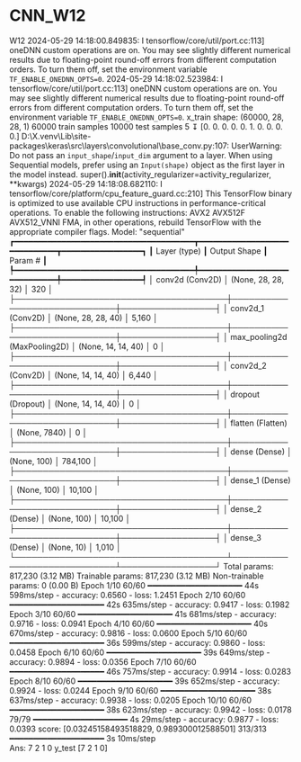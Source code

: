 # CNN_W12
W12
2024-05-29 14:18:00.849835: I tensorflow/core/util/port.cc:113] oneDNN custom operations are on. You may see slightly different numerical results due to floating-point round-off errors from different computation orders. To turn them off, set the environment variable `TF_ENABLE_ONEDNN_OPTS=0`.
2024-05-29 14:18:02.523984: I tensorflow/core/util/port.cc:113] oneDNN custom operations are on. You may see slightly different numerical results due to floating-point round-off errors from different computation orders. To turn them off, set the environment variable `TF_ENABLE_ONEDNN_OPTS=0`.
x_train shape: (60000, 28, 28, 1)
60000 train samples
10000 test samples
5
↧
[0. 0. 0. 0. 0. 1. 0. 0. 0. 0.]
D:\X\.venv\Lib\site-packages\keras\src\layers\convolutional\base_conv.py:107: UserWarning: Do not pass an `input_shape`/`input_dim` argument to a layer. When using Sequential models, prefer using an `Input(shape)` object as the first layer in the model instead.
  super().__init__(activity_regularizer=activity_regularizer, **kwargs)
2024-05-29 14:18:08.682110: I tensorflow/core/platform/cpu_feature_guard.cc:210] This TensorFlow binary is optimized to use available CPU instructions in performance-critical operations.
To enable the following instructions: AVX2 AVX512F AVX512_VNNI FMA, in other operations, rebuild TensorFlow with the appropriate compiler flags.
Model: "sequential"
┏━━━━━━━━━━━━━━━━━━━━━━━━━━━━━━━━━━━━━━┳━━━━━━━━━━━━━━━━━━━━━━━━━━━━━┳━━━━━━━━━━━━━━━━━┓
┃ Layer (type)                         ┃ Output Shape                ┃         Param # ┃
┡━━━━━━━━━━━━━━━━━━━━━━━━━━━━━━━━━━━━━━╇━━━━━━━━━━━━━━━━━━━━━━━━━━━━━╇━━━━━━━━━━━━━━━━━┩
│ conv2d (Conv2D)                      │ (None, 28, 28, 32)          │             320 │
├──────────────────────────────────────┼─────────────────────────────┼─────────────────┤
│ conv2d_1 (Conv2D)                    │ (None, 28, 28, 40)          │           5,160 │
├──────────────────────────────────────┼─────────────────────────────┼─────────────────┤
│ max_pooling2d (MaxPooling2D)         │ (None, 14, 14, 40)          │               0 │
├──────────────────────────────────────┼─────────────────────────────┼─────────────────┤
│ conv2d_2 (Conv2D)                    │ (None, 14, 14, 40)          │           6,440 │
├──────────────────────────────────────┼─────────────────────────────┼─────────────────┤
│ dropout (Dropout)                    │ (None, 14, 14, 40)          │               0 │
├──────────────────────────────────────┼─────────────────────────────┼─────────────────┤
│ flatten (Flatten)                    │ (None, 7840)                │               0 │
├──────────────────────────────────────┼─────────────────────────────┼─────────────────┤
│ dense (Dense)                        │ (None, 100)                 │         784,100 │
├──────────────────────────────────────┼─────────────────────────────┼─────────────────┤
│ dense_1 (Dense)                      │ (None, 100)                 │          10,100 │
├──────────────────────────────────────┼─────────────────────────────┼─────────────────┤
│ dense_2 (Dense)                      │ (None, 100)                 │          10,100 │
├──────────────────────────────────────┼─────────────────────────────┼─────────────────┤
│ dense_3 (Dense)                      │ (None, 10)                  │           1,010 │
└──────────────────────────────────────┴─────────────────────────────┴─────────────────┘
 Total params: 817,230 (3.12 MB)
 Trainable params: 817,230 (3.12 MB)
 Non-trainable params: 0 (0.00 B)
Epoch 1/10
60/60 ━━━━━━━━━━━━━━━━━━━━ 44s 598ms/step - accuracy: 0.6560 - loss: 1.2451
Epoch 2/10
60/60 ━━━━━━━━━━━━━━━━━━━━ 42s 635ms/step - accuracy: 0.9417 - loss: 0.1982
Epoch 3/10
60/60 ━━━━━━━━━━━━━━━━━━━━ 41s 681ms/step - accuracy: 0.9716 - loss: 0.0941
Epoch 4/10
60/60 ━━━━━━━━━━━━━━━━━━━━ 40s 670ms/step - accuracy: 0.9816 - loss: 0.0600
Epoch 5/10
60/60 ━━━━━━━━━━━━━━━━━━━━ 36s 599ms/step - accuracy: 0.9860 - loss: 0.0458
Epoch 6/10
60/60 ━━━━━━━━━━━━━━━━━━━━ 39s 649ms/step - accuracy: 0.9894 - loss: 0.0356
Epoch 7/10
60/60 ━━━━━━━━━━━━━━━━━━━━ 46s 757ms/step - accuracy: 0.9914 - loss: 0.0283
Epoch 8/10
60/60 ━━━━━━━━━━━━━━━━━━━━ 39s 652ms/step - accuracy: 0.9924 - loss: 0.0244
Epoch 9/10
60/60 ━━━━━━━━━━━━━━━━━━━━ 38s 637ms/step - accuracy: 0.9938 - loss: 0.0205
Epoch 10/10
60/60 ━━━━━━━━━━━━━━━━━━━━ 38s 623ms/step - accuracy: 0.9942 - loss: 0.0178
79/79 ━━━━━━━━━━━━━━━━━━━━ 4s 29ms/step - accuracy: 0.9877 - loss: 0.0393
score: [0.03245158493518829, 0.989300012588501]
313/313 ━━━━━━━━━━━━━━━━━━━━ 3s 10ms/step   
Ans: 7 2 1 0
y_test [7 2 1 0]
